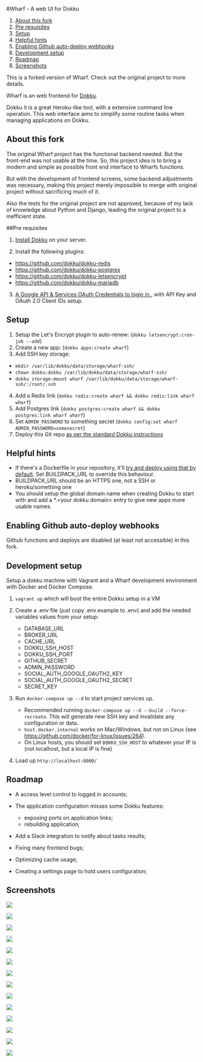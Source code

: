 #Wharf - A web UI for Dokku

1. [About this fork](#about-this-fork)
2. [Pre requisites](#pre-requisites)
3. [Setup](#setup)
4. [Helpful hints](#helpful-hints)
5. [Enabling Github auto-deploy webhooks](#enabling-github-auto-deploy-webhooks)
6. [Development setup](#development-setup)
7. [Roadmap](#roadmap)
8. [Screenshots](#screenshots)

This is a forked version of Wharf. Check out the original project to more details.

Wharf is an web frontend for [Dokku](http://dokku.viewdocs.io/dokku/). 

Dokku it is a great Heroku-like tool, with a extensive command line operation. This web interface aims to 
simplify some routine tasks when managing applications on Dokku.


## About this fork

The original Wharf project has the functional backend needed. But the front-end was not usable at the time. So, this project
idea is to bring a modern and simple as possible front end interface to Wharfs functions.

But with the development of frontend screens, some backend adjustments was necessary, making this project merely impossible to merge with original project without sacrificing much of it.

Also the tests for the original project are not approved, because of my lack of knowledge about Python and Django, leading the original project to a inefficient state. 


##Pre requisites

1. [Install Dokku](http://dokku.viewdocs.io/dokku/getting-started/installation) on your server.

2. Install the following plugins:
  * https://github.com/dokku/dokku-redis
  * https://github.com/dokku/dokku-postgres
  * https://github.com/dokku/dokku-letsencrypt
  * https://github.com/dokku/dokku-mariadb
  
3. [A Google API & Services OAuth Credentials to login in.](https://console.developers.google.com/apis/credentials), with API Key and OAuth 2.0 Client IDs setup.

## Setup

1. Setup the Let's Encrypt plugin to auto-renew: (`dokku letsencrypt:cron-job --add`)
2. Create a new app: (`dokku apps:create wharf`)
3. Add SSH key storage:
  * `mkdir /var/lib/dokku/data/storage/wharf-ssh/`
  * `chown dokku:dokku /var/lib/dokku/data/storage/wharf-ssh/`
  * `dokku storage:mount wharf /var/lib/dokku/data/storage/wharf-ssh/:/root/.ssh`
4. Add a Redis link (`dokku redis:create wharf && dokku redis:link wharf wharf`)
5. Add Postgres link (`dokku postgres:create wharf && dokku postgres:link wharf wharf`)
6. Set `ADMIN_PASSWORD` to something secret (`dokku config:set wharf ADMIN_PASSWORD=somesecret`)
7. Deploy this Git repo [as per the standard Dokku instructions](http://dokku.viewdocs.io/dokku/deployment/application-deployment/)

## Helpful hints

* If there's a Dockerfile in your repository, it'll [try and deploy using that by default](http://dokku.viewdocs.io/dokku/deployment/methods/dockerfiles/).
 Set BUILDPACK_URL to override this behaviour.
* BUILDPACK_URL should be an HTTPS one, not a SSH or heroku/something one
* You should setup the global domain name when creating Dokku to start with and add a *.&lt;your dokku domain&gt; entry to give new apps more usable names.

## Enabling Github auto-deploy webhooks

Github functions and deploys are disabled (at least not accessible) in this fork. 

## Development setup

Setup a dokku machine with Vagrant and a Wharf development environment with Docker and Docker Compose.

1. `vagrant up` which will boot the entire Dokku setup in a VM

2. Create a .env file (just copy .env.example to .env) and add the needed variables values from your setup:
    * DATABASE_URL
    * BROKER_URL
    * CACHE_URL
    * DOKKU_SSH_HOST
    * DOKKU_SSH_PORT
    * GITHUB_SECRET
    * ADMIN_PASSWORD
    * SOCIAL_AUTH_GOOGLE_OAUTH2_KEY
    * SOCIAL_AUTH_GOOGLE_OAUTH2_SECRET
    * SECRET_KEY

3. Run `docker-compose up --d` to start project services up.
    * Recommended running `docker-compose up --d --build --force-recreate`. This will generate new SSH key and invalidate any configuration or data.
    * `host.docker.internal` works on Mac/Windows, but not on Linux (see https://github.com/docker/for-linux/issues/264). 
    * On Linux hosts, you should set `DOKKU_SSH_HOST` to whatever your IP is (not localhost, but a local IP is fine)
    
4. Load up `http://localhost:8000/`

## Roadmap

* A access level control to logged in accounts;

* The application configuration misses some Dokku features:
  * exposing ports on application links;
  * rebuilding application;

* Add a Slack integration to notify about tasks results;

* Fixing many frontend bugs;

* Optimizing cache usage;

* Creating a settings page to hold users configuration;

## Screenshots

![](screenshots/ssh_key_setup.png)

![](screenshots/app_list.png)

![](screenshots/navbar.png)

![](screenshots/navbar_notification.png)

![](screenshots/global_env_var_list.png)

![](screenshots/app_links_proc_info_procs.png)

![](screenshots/app_log_output.png)

![](screenshots/app_log_output.png)

![](screenshots/app_domains_ssl.png)

![](screenshots/app_env_vars.png)

![](screenshots/app_env_vars_form.png)

![](screenshots/app_postgres_link.png)

![](screenshots/app_redis_link.png)

![](screenshots/app_task_log.png)